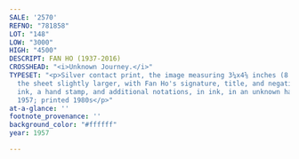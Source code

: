 ```yaml
---
SALE: '2570'
REFNO: "781858"
LOT: "148"
LOW: "3000"
HIGH: "4500"
DESCRIPT: FAN HO (1937-2016)
CROSSHEAD: "<i>Unknown Journey.</i>"
TYPESET: "<p>Silver contact print, the image measuring 3¼x4⅝ inches (8.3x11.7 cm.),
  the sheet slightly larger, with Fan Ho's signature, title, and negative date, in
  ink, a hand stamp, and additional notations, in ink, in an unknown hand, on verso.
  1957; printed 1980s</p>"
at-a-glance: ''
footnote_provenance: ''
background_color: "#ffffff"
year: 1957

---
```

